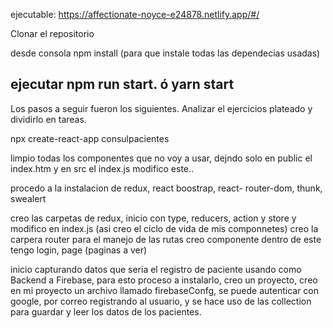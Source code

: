 ejecutable:
https://affectionate-noyce-e24878.netlify.app/#/


Clonar el repositorio

desde consola npm install (para que instale todas las dependecias usadas)

ejecutar npm run start.
    ó yarn start
------------------------------------------

Los pasos a seguir fueron los siguientes. 
Analizar el ejercicios plateado y dividirlo en tareas.

npx create-react-app consulpacientes

limpio todas los componentes que no voy a usar, dejndo solo en public el index.htm y en src el index.js modifico este..

procedo a la instalacion de redux, react boostrap, react- router-dom, thunk, swealert

creo las carpetas de redux, inicio con type, reducers, action y store y modifico en index.js (asi creo el ciclo de vida de mis componnetes)
creo la carpera router para el manejo de las rutas
creo componente dentro de este tengo login, page (paginas a ver)

inicio capturando datos que seria el registro de paciente usando como Backend a Firebase, para esto proceso a instalarlo, creo un proyecto, creo en mi proyecto un archivo llamado firebaseConfg, se puede autenticar con google, por correo registrando al usuario, y se hace uso de las collection para guardar y leer los datos de los pacientes.






